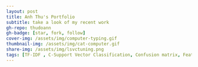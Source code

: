 ```yaml
---
layout: post
title: Anh Thu's Portfolio
subtitle: take a look of my recent work
gh-repo: thudoann
gh-badge: [star, fork, follow]
cover-img: /assets/img/computer-typing.gif
thumbnail-img: /assets/img/cat-computer.gif
share-img: /assets/img/lsvctuning.png
tags: [TF-IDF , C-Support Vector Classification, Confusion matrix, Feature importance]
---
```

